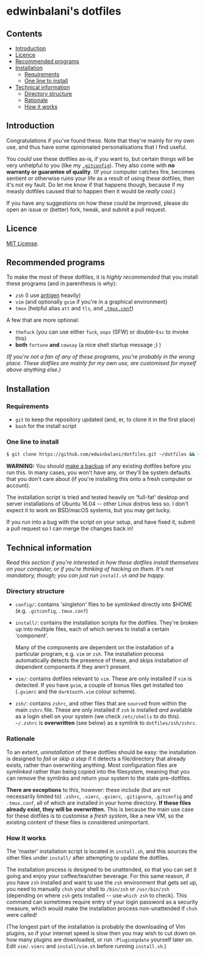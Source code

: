 # edwinbalani's dotfiles

## Contents

* [Introduction](#introduction)
* [Licence](#licence)
* [Recommended programs](#recommended-programs)
* [Installation](#installation)
   * [Requirements](#requirements)
   * [One line to install](#one-line-to-install)
* [Technical information](#technical-information)
   * [Directory structure](#directory-structure)
   * [Rationale](#rationale)
   * [How it works](#how-it-works)

## Introduction

Congratulations if you've found these.  Note that they're mainly for my own use,
and thus have some opinionated personalisations that I find useful.

You _could_ use these dotfiles as-is, if you want to, but certain things will be
very unhelpful to you (like my [`.gitconfig`](config/.gitconfig)). They also
come with **no warranty or guarantee of quality**.  (If your computer catches
fire, becomes sentient or otherwise ruins your life as a result of using these
dotfiles, then it's not my fault.  Do let me know if that happens though,
because if my measly dotfiles caused that to happen then it would be _really
cool_.)

If you have any suggestions on how these could be improved, please do open an
issue or (better) fork, tweak, and submit a pull request.

## Licence

[MIT License](COPYING).


## Recommended programs

To make the most of these dotfiles, it is _highly recommended_ that you install
these programs (and in parenthesis is why):

- `zsh` (I use [antigen](https://github.com/zsh-users/antigen) heavily)
- `vim` (and optionally `gvim` if you're in a graphical environment)
- `tmux` (helpful alias `att` and `tls`, and [`.tmux.conf`](config/.tmux.conf))

A few that are more optional:

- `thefuck` (you can use either `fuck`, `oops` (SFW) or double-`Esc` to invoke
  this)
- **both** `fortune` **and** `cowsay` (a nice shell startup message ;) )

_(If you're not a fan of any of these programs, you're probably in the wrong
place.  These dotfiles are mainly for my own use, are customised for myself
above anything else.)_


## Installation

### Requirements

 - `git` to keep the repository updated (and, er, to clone it in the first place)
 - `bash` for the install script

### One line to install

```bash
$ git clone https://github.com/edwinbalani/dotfiles.git ~/dotfiles && ~/dotfiles/install.sh
```

**WARNING:** You should [make a backup](#rationale) of any existing dotfiles
before you run this.  In many cases, you won't have any, or they'll be system
defaults that you don't care about (if you're installing this onto a fresh
computer or account).

The installation script is tried and tested heavily on 'full-fat' desktop and
server installations of Ubuntu 16.04 -- other Linux distros less so.  I don't
expect it to work on BSD/macOS systems, but you may get lucky.

If you run into a bug with the script on your setup, and have fixed it, submit
a pull request so I can merge the changes back in!


## Technical information

_Read this section if you're interested in how these dotfiles install themselves
on your computer, or if you're thinking of hacking on them.  It's not mandatory,
though; you can just run `install.sh` and be happy._

### Directory structure

- `config/`: contains 'singleton' files to be symlinked directly into \$HOME
  (e.g. `.gitconfig`, `.tmux.conf`)

- `install/`: contains the installation scripts for the dotfiles.  They're
  broken up into multiple files, each of which serves to install a certain
  'component'.

  Many of the components are dependent on the installation of a particular
  program, e.g. `vim` or `zsh`.  The installation process automatically detects
  the presence of these, and skips installation of dependent components if they
  aren't present.

- `vim/`: contains dotfiles relevant to `vim`.  These are only installed if
  `vim` is detected.  If you have `gvim`, a couple of bonus files get installed
  too (`.gvimrc` and the `darktooth.vim` colour scheme).

- `zsh/`: contains `zshrc`, and other files that are `source`d from within the
  main `zshrc` file.  These are only installed if `zsh` is installed _and_
  available as a login shell on your system (we check `/etc/shells` to do this).
  `~/.zshrc` is **overwritten** (see below) as a symlink to
  `dotfiles/zsh/zshrc`.

### Rationale

To an extent, _uninstallation_ of these dotfiles should be easy: the
installation is designed to _fail_ or _skip a step_ if it detects
a file/directory that already exists, rather than overwriting anything.  Most
configuration files are _symlinked_ rather than being copied into the
filesystem, meaning that you can remove the symlinks and return your system to
the state pre-dotfiles.

**There are exceptions** to this, however: these include (but are not
necessarily limited to) `.zshrc`, `.vimrc`, `.gvimrc`, `.gitignore`,
`.gitconfig` and `.tmux.conf`, all of which are installed in your home
directory.  **If these files already exist, they will be overwritten.**  This is
because the main use case for these dotfiles is to customise a *fresh system*,
like a new VM, so the existing content of these files is considered unimportant.

### How it works

The 'master' installation script is located in `install.sh`, and this sources
the other files under `install/` after attempting to update the dotfiles.

The installation process is designed to be unattended, so that you can set it
going and enjoy your coffee/tea/other beverage.  For this same reason, if you
have `zsh` installed and want to use the `zsh` environment that gets set up, you
need to manually `chsh` your shell to `/bin/zsh` or `/usr/bin/zsh` (depending on
where `zsh` gets installed -- use `which zsh` to check).  This command can
sometimes require entry of your login password as a security measure, which
would make the installation process non-unattended if `chsh` were called!

(The longest part of the installation is probably the downloading of Vim
plugins, so if your internet speed is slow then you may wish to cut down on how
many plugins are downloaded, or run `:PluginUpdate` yourself later on.  Edit
`vim/.vimrc` and `install/vim.sh` before running `install.sh`.)
